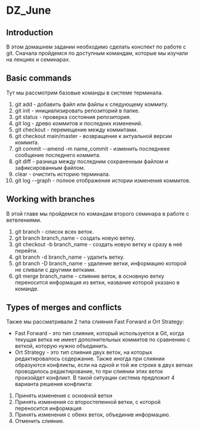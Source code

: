 # DZ_June
## Introduction
В этом домашнем задании необходимо сделать конспект по работе с git.
Сначала пройдемся по доступным командам, которые мы изучали на лекциях и семинарах.
## Basic commands
Тут мы рассмотрим базовые команды в системе терминала.
1. git add - добавить файл или файлы к следующему коммиту.
2. git init - инициализировать репозиторий в папке.
3. git status - проверка состояния репозитория.
4. git log - древо коммитов и последних изменений.
5. git checkout - перемещение между коммитами.
6. git checkout main/master - возвращение к актуальной версии коммита.
7. git commit --amend -m name_commit - изменить последнеее сообщение последнего коммита.
8. git diff - разница между последним сохраненным файлом и зафиксированным файлом.
9. clear - очистить историю терминала.
10. git log --graph - полное отображение истории изменения коммитов.
## Working with branches
В этой главе мы пройдемся по командам второго семинара в работе с ветвлениями.
1. git branch - список всех веток.
2. git branch branch_name - создать новую ветку.
3. git checkout -b branch_name - создать новую ветку и сразу в неё перейти.
4. git branch -d branch_name - удалить ветку.
5. git branch -D branch_name - удаление ветки, информацию которой не сливали с другими ветками.
6. git merge branch_name - слияние веток, в основную ветку переносится информация из ветки, название которой указано в команде.
## Types of merges and conflicts
Также мы рассматривали 2 типа слияния Fast Forward и Ort Strategy:
* Fast Forward - это тип слияния, который используется в Git, когда текущая ветка не имеет дополнительных коммитов по сравнению с веткой, которую нужно объединить.
* Ort Strategy - это тип слияния двух веток, на которых редактировалось содержание.
Также иногда при слиянии образуются конфликты, если на одной и той же строке в двух ветках проводилось редактирование, то при слиянии этих веток произойдет конфликт. В такой ситуации система предложит 4 варианта решения конфликта:
1. Принять изменения с основной ветки
2. Принять изменения со второстепенной ветки, с которой переносится информация
3. Принять изменения с обеих веток, объединив информацию.
4. Отменить слияние.
